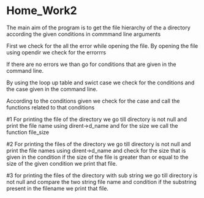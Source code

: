 # Home_Work2

The main aim of the program is to get the file hierarchy of the a directory according the given conditions in commmand line arguments

First we check for the all the error while opening the file. 
By opening the file using opendir we check for the errorrrs
 
 If there are no errors we than go for conditions that are given in the command line. 
 
 By using the loop up table and swict case we check for the conditions and the case given in the command line. 
 
 According to the conditions given we check for the case and call the functions related to that conditions 
 
 #1 
 For printing the file of the directory we go till directory is not null 
 and print the file name using dirent->d_name and for the size we call the function file_size
 
 #2
 For printing the files of the directory we go till directory is not null 
 and print the file names using dirent->d_name and check for the size that is given in the condition if the size of the file is greater than or equal to the size of the given condition we print that file. 
 
 #3
 for printing the files of the directory with sub string we go till directory is not null 
 and compare the two string file name and condition if the substring present in the filename we print that file. 
 
